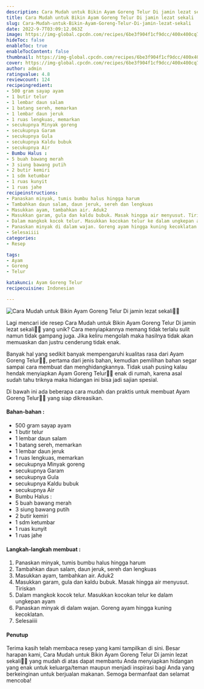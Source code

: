 ```yaml
---
description: Cara Mudah untuk Bikin Ayam Goreng Telur Di jamin lezat sekali"
title: Cara Mudah untuk Bikin Ayam Goreng Telur Di jamin lezat sekali
slug: Cara-Mudah-untuk-Bikin-Ayam-Goreng-Telur-Di-jamin-lezat-sekali
date: 2022-9-7T03:09:12.063Z
image: https://img-global.cpcdn.com/recipes/6be3f904f1cf9dcc/400x400cq70/photo.jpg
hideToc: false
enableToc: true
enableTocContent: false
thumbnail: https://img-global.cpcdn.com/recipes/6be3f904f1cf9dcc/400x400cq70/photo.jpg
cover: https://img-global.cpcdn.com/recipes/6be3f904f1cf9dcc/400x400cq70/photo.jpg
author: admin
ratingvalue: 4.8
reviewcount: 124
recipeingredient:
- 500 gram sayap ayam
- 1 butir telur
- 1 lembar daun salam
- 1 batang sereh, memarkan
- 1 lembar daun jeruk
- 1 ruas lengkuas, memarkan
- secukupnya Minyak goreng
- secukupnya Garam
- secukupnya Gula
- secukupnya Kaldu bubuk
- secukupnya Air
- Bumbu Halus :
- 5 buah bawang merah
- 3 siung bawang putih
- 2 butir kemiri
- 1 sdm ketumbar
- 1 ruas kunyit
- 1 ruas jahe
recipeinstructions:
- Panaskan minyak, tumis bumbu halus hingga harum
- Tambahkan daun salam, daun jeruk, sereh dan lengkuas
- Masukkan ayam, tambahkan air. Aduk2
- Masukkan garam, gula dan kaldu bubuk. Masak hingga air menyusut. Tiriskan
- Dalam mangkok kocok telur. Masukkan kocokan telur ke dalam ungkepan ayam
- Panaskan minyak di dalam wajan. Goreng ayam hingga kuning kecoklatan.
- Selesaiiii
categories:
- Resep

tags:
- Ayam
- Goreng
- Telur

katakunci: Ayam Goreng Telur
recipecuisine: Indonesian

---
```


![Cara Mudah untuk Bikin Ayam Goreng Telur Di jamin lezat sekali👩‍🍳](https://img-global.cpcdn.com/recipes/6be3f904f1cf9dcc/400x400cq70/photo.jpg)

Lagi mencari ide resep Cara Mudah untuk Bikin Ayam Goreng Telur Di jamin lezat sekali👩‍🍳 yang unik? Cara menyiapkannya memang tidak terlalu sulit namun tidak gampang juga. Jika keliru mengolah maka hasilnya tidak akan memuaskan dan justru cenderung tidak enak.

Banyak hal yang sedikit banyak mempengaruhi kualitas rasa dari Ayam Goreng Telur👩‍🍳, pertama dari jenis bahan, kemudian pemilihan bahan segar sampai cara membuat dan menghidangkannya. Tidak usah pusing kalau hendak menyiapkan Ayam Goreng Telur👩‍🍳 enak di rumah, karena asal sudah tahu triknya maka hidangan ini bisa jadi sajian spesial.

Di bawah ini ada beberapa cara mudah dan praktis untuk membuat Ayam Goreng Telur👩‍🍳 yang siap dikreasikan.

<!--inarticleads1-->

#### Bahan-bahan :

- 500 gram sayap ayam
- 1 butir telur
- 1 lembar daun salam
- 1 batang sereh, memarkan
- 1 lembar daun jeruk
- 1 ruas lengkuas, memarkan
- secukupnya Minyak goreng
- secukupnya Garam
- secukupnya Gula
- secukupnya Kaldu bubuk
- secukupnya Air
- Bumbu Halus :
- 5 buah bawang merah
- 3 siung bawang putih
- 2 butir kemiri
- 1 sdm ketumbar
- 1 ruas kunyit
- 1 ruas jahe

<!--inarticleads2-->

#### Langkah-langkah membuat :

1. Panaskan minyak, tumis bumbu halus hingga harum
1. Tambahkan daun salam, daun jeruk, sereh dan lengkuas
1. Masukkan ayam, tambahkan air. Aduk2
1. Masukkan garam, gula dan kaldu bubuk. Masak hingga air menyusut. Tiriskan
1. Dalam mangkok kocok telur. Masukkan kocokan telur ke dalam ungkepan ayam
1. Panaskan minyak di dalam wajan. Goreng ayam hingga kuning kecoklatan.
1. Selesaiiii

#### Penutup

Terima kasih telah membaca resep yang kami tampilkan di sini. Besar harapan kami, Cara Mudah untuk Bikin Ayam Goreng Telur Di jamin lezat sekali👩‍🍳 yang mudah di atas dapat membantu Anda menyiapkan hidangan yang enak untuk keluarga/teman maupun menjadi inspirasi bagi Anda yang berkeinginan untuk berjualan makanan. Semoga bermanfaat dan selamat mencoba!